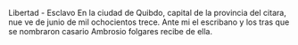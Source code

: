 Libertad - Esclavo
En la ciudad de Quibdo, capital de la provincia del citara, nue
ve de junio de mil ochocientos trece. Ante mi el escribano y los
tras que se nombraron casario Ambrosio folgares recibe de ella.